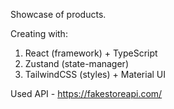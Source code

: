 Showcase of products.

Creating with:

1. React (framework) + TypeScript
2. Zustand (state-manager)
3. TailwindCSS (styles) + Material UI

Used API - https://fakestoreapi.com/
